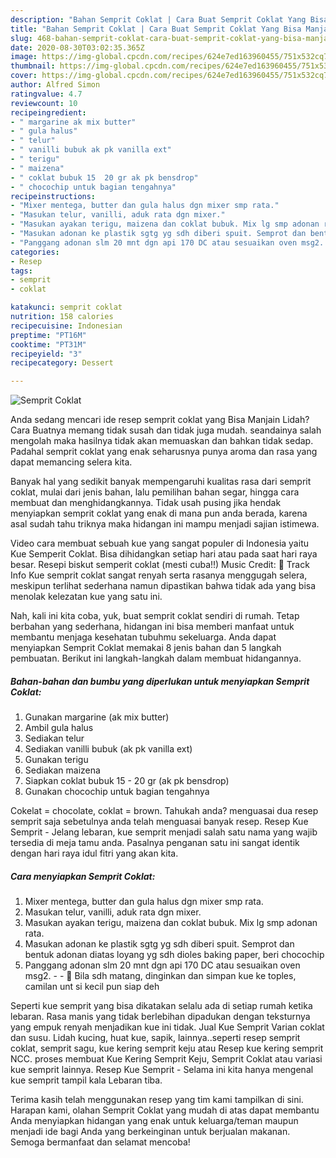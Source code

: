 ```yaml
---
description: "Bahan Semprit Coklat | Cara Buat Semprit Coklat Yang Bisa Manjain Lidah"
title: "Bahan Semprit Coklat | Cara Buat Semprit Coklat Yang Bisa Manjain Lidah"
slug: 468-bahan-semprit-coklat-cara-buat-semprit-coklat-yang-bisa-manjain-lidah
date: 2020-08-30T03:02:35.365Z
image: https://img-global.cpcdn.com/recipes/624e7ed163960455/751x532cq70/semprit-coklat-foto-resep-utama.jpg
thumbnail: https://img-global.cpcdn.com/recipes/624e7ed163960455/751x532cq70/semprit-coklat-foto-resep-utama.jpg
cover: https://img-global.cpcdn.com/recipes/624e7ed163960455/751x532cq70/semprit-coklat-foto-resep-utama.jpg
author: Alfred Simon
ratingvalue: 4.7
reviewcount: 10
recipeingredient:
- " margarine ak mix butter"
- " gula halus"
- " telur"
- " vanilli bubuk ak pk vanilla ext"
- " terigu"
- " maizena"
- " coklat bubuk 15  20 gr ak pk bensdrop"
- " chocochip untuk bagian tengahnya"
recipeinstructions:
- "Mixer mentega, butter dan gula halus dgn mixer smp rata."
- "Masukan telur, vanilli, aduk rata dgn mixer."
- "Masukan ayakan terigu, maizena dan coklat bubuk. Mix lg smp adonan rata."
- "Masukan adonan ke plastik sgtg yg sdh diberi spuit. Semprot dan bentuk adonan diatas loyang yg sdh dioles baking paper, beri chocochip"
- "Panggang adonan slm 20 mnt dgn api 170 DC atau sesuaikan oven msg2.  🌼 Bila sdh matang, dinginkan dan simpan kue ke toples, camilan unt si kecil pun siap deh"
categories:
- Resep
tags:
- semprit
- coklat

katakunci: semprit coklat 
nutrition: 158 calories
recipecuisine: Indonesian
preptime: "PT16M"
cooktime: "PT31M"
recipeyield: "3"
recipecategory: Dessert

---
```



![Semprit Coklat](https://img-global.cpcdn.com/recipes/624e7ed163960455/751x532cq70/semprit-coklat-foto-resep-utama.jpg)

Anda sedang mencari ide resep semprit coklat yang Bisa Manjain Lidah? Cara Buatnya memang tidak susah dan tidak juga mudah. seandainya salah mengolah maka hasilnya tidak akan memuaskan dan bahkan tidak sedap. Padahal semprit coklat yang enak seharusnya punya aroma dan rasa yang dapat memancing selera kita.

Banyak hal yang sedikit banyak mempengaruhi kualitas rasa dari semprit coklat, mulai dari jenis bahan, lalu pemilihan bahan segar, hingga cara membuat dan menghidangkannya. Tidak usah pusing jika hendak menyiapkan semprit coklat yang enak di mana pun anda berada, karena asal sudah tahu triknya maka hidangan ini mampu menjadi sajian istimewa.

Video cara membuat sebuah kue yang sangat populer di Indonesia yaitu Kue Semperit Coklat. Bisa dihidangkan setiap hari atau pada saat hari raya besar. Resepi biskut semperit coklat (mesti cuba!!) Music Credit: 🎵 Track Info Kue semprit coklat sangat renyah serta rasanya menggugah selera, meskipun terlihat sederhana namun dipastikan bahwa tidak ada yang bisa menolak kelezatan kue yang satu ini.


Nah, kali ini kita coba, yuk, buat semprit coklat sendiri di rumah. Tetap berbahan yang sederhana, hidangan ini bisa memberi manfaat untuk membantu menjaga kesehatan tubuhmu sekeluarga. Anda dapat menyiapkan Semprit Coklat memakai 8 jenis bahan dan 5 langkah pembuatan. Berikut ini langkah-langkah dalam membuat hidangannya.

<!--inarticleads1-->

##### Bahan-bahan dan bumbu yang diperlukan untuk menyiapkan Semprit Coklat:

1. Gunakan  margarine (ak mix butter)
1. Ambil  gula halus
1. Sediakan  telur
1. Sediakan  vanilli bubuk (ak pk vanilla ext)
1. Gunakan  terigu
1. Sediakan  maizena
1. Siapkan  coklat bubuk 15 - 20 gr (ak pk bensdrop)
1. Gunakan  chocochip untuk bagian tengahnya


Cokelat = chocolate, coklat = brown. Tahukah anda? menguasai dua resep semprit saja sebetulnya anda telah menguasai banyak resep. Resep Kue Semprit - Jelang lebaran, kue semprit menjadi salah satu nama yang wajib tersedia di meja tamu anda. Pasalnya penganan satu ini sangat identik dengan hari raya idul fitri yang akan kita. 

<!--inarticleads2-->

##### Cara menyiapkan Semprit Coklat:

1. Mixer mentega, butter dan gula halus dgn mixer smp rata.
1. Masukan telur, vanilli, aduk rata dgn mixer.
1. Masukan ayakan terigu, maizena dan coklat bubuk. Mix lg smp adonan rata.
1. Masukan adonan ke plastik sgtg yg sdh diberi spuit. Semprot dan bentuk adonan diatas loyang yg sdh dioles baking paper, beri chocochip
1. Panggang adonan slm 20 mnt dgn api 170 DC atau sesuaikan oven msg2. -  - 🌼 Bila sdh matang, dinginkan dan simpan kue ke toples, camilan unt si kecil pun siap deh


Seperti kue semprit yang bisa dikatakan selalu ada di setiap rumah ketika lebaran. Rasa manis yang tidak berlebihan dipadukan dengan teksturnya yang empuk renyah menjadikan kue ini tidak. Jual Kue Semprit Varian coklat dan susu. Lidah kucing, huat kue, sapik, lainnya..seperti resep semprit coklat, semprit sagu, kue kering semprit keju atau Resep kue kering semprit NCC. proses membuat Kue Kering Semprit Keju, Semprit Coklat atau variasi kue semprit lainnya. Resep Kue Semprit - Selama ini kita hanya mengenal kue semprit tampil kala Lebaran tiba. 

Terima kasih telah menggunakan resep yang tim kami tampilkan di sini. Harapan kami, olahan Semprit Coklat yang mudah di atas dapat membantu Anda menyiapkan hidangan yang enak untuk keluarga/teman maupun menjadi ide bagi Anda yang berkeinginan untuk berjualan makanan. Semoga bermanfaat dan selamat mencoba!
